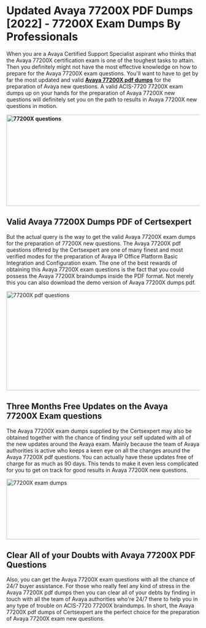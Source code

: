 <h1><strong>Updated Avaya 77200X PDF Dumps [2022] - 77200X Exam Dumps By Professionals&nbsp;</strong></h1>
<p><span style="font-weight: 400;">When you are a Avaya Certified Support Specialist aspirant who thinks that the Avaya 77200X certification exam is one of the toughest tasks to attain. Then you definitely might not have the most effective knowledge on how to prepare for the Avaya 77200X exam questions. You'll want to have to get by far the most updated and valid <strong><a href="https://www.certsexpert.com/77200X-pdf-questions.html">Avaya 77200X pdf dumps</a></strong> for the preparation of Avaya new questions. A valid ACIS-7720 77200X exam dumps up on your hands for the preparation of Avaya 77200X new questions will definitely set you on the path to results in Avaya 77200X new questions in motion.</span></p>
<p><span style="font-weight: 400;"><strong><img style="display: block; margin-left: auto; margin-right: auto;" src="https://i.ibb.co/QXh983F/73475278-2429792180625311-4586132736837681152-n.jpg" alt="77200X questions" width="632" height="238" /></strong></span></p>
<h2><strong>Valid Avaya 77200X Dumps PDF of Certsexpert</strong></h2>
<p><span style="font-weight: 400;">But the actual query is the way to get the valid Avaya 77200X exam dumps for the preparation of 77200X new questions. The Avaya 77200X pdf questions offered by the Certsexpert are one of many finest and most verified modes for the preparation of Avaya IP Office Platform Basic Integration and Configuration exam. The one of the best rewards of obtaining this Avaya 77200X exam questions is the fact that you could possess the Avaya 77200X braindumps inside the PDF format. Not merely this you can also download the demo version of Avaya 77200X dumps pdf.</span></p>
<p><span style="font-weight: 400;"><img style="display: block; margin-left: auto; margin-right: auto;" src="https://i.ibb.co/Jd8hN2L/76714008-3182067705200142-8735104740007870464-n.jpg" alt="77200X pdf questions" width="701" height="259" /></span></p>
<h2><strong>Three Months Free Updates on the Avaya 77200X Exam questions</strong></h2>
<p><span style="font-weight: 400;">The Avaya 77200X exam dumps supplied by the Certsexpert may also be obtained together with the chance of finding your self updated with all of the new updates around the Avaya exam. Mainly because the team of Avaya authorities is active who keeps a keen eye on all the changes around the Avaya 77200X pdf questions. You can actually have these updates free of charge for as much as 90 days. This tends to make it even less complicated for you to get on track for good results in Avaya 77200X new questions.</span></p>
<p><span style="font-weight: 400;"><a href="https://www.certsexpert.com/77200X-pdf-questions.html"><img style="display: block; margin-left: auto; margin-right: auto;" src="https://i.ibb.co/TMnKrkJ/75398236-424489711531572-5064688549987614720-n.jpg" alt="77200X exam dumps" width="714" height="158" /></a></span></p>
<h2><strong>Clear All of your Doubts with Avaya 77200X PDF Questions</strong></h2>
<p>Also, you can get the Avaya 77200X exam questions with all the chance of 24/7 buyer assistance. For those who really feel any kind of stress in the Avaya 77200X pdf dumps then you can clear all of your debts by finding in touch with all the team of Avaya authorities who're 24/7 there to help you in any type of trouble on ACIS-7720 77200X braindumps. In short, the Avaya 77200X pdf dumps of Certsexpert are the perfect choice for the preparation of Avaya 77200X exam new questions.</p>
